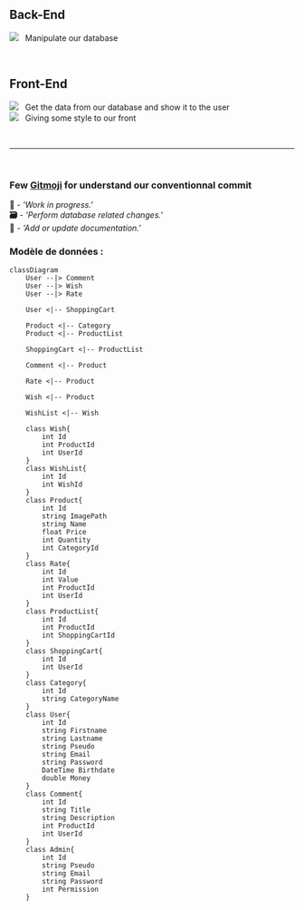 ## Back-End
<img src="https://img.shields.io/badge/C%23-239120?style=for-the-badge&logo=csharp&logoColor=white" /> &nbsp; Manipulate our database 

<br>

## Front-End
<img src="https://img.shields.io/badge/Angular-DD0031?style=for-the-badge&logo=angular&logoColor=white" /> &nbsp; Get the data from our database and show it to the user <br>
<img src="https://img.shields.io/badge/Sass-CC6699?style=for-the-badge&logo=sass&logoColor=white" /> &nbsp; Giving some style to our front

<br>

---

<br>

### Few [Gitmoji](https://gitmoji.dev) for understand our conventionnal commit
**:construction:**  -  *'Work in progress.'*<br>
**:card_file_box:**  -  *'Perform database related changes.'*<br>
**:memo:** -  *'Add or update documentation.'*

### Modèle de données :
```mermaid
classDiagram
    User --|> Comment
    User --|> Wish
    User --|> Rate
    
    User <|-- ShoppingCart

    Product <|-- Category
    Product <|-- ProductList

    ShoppingCart <|-- ProductList

    Comment <|-- Product

    Rate <|-- Product

    Wish <|-- Product

    WishList <|-- Wish

    class Wish{
        int Id
        int ProductId
        int UserId
    }
    class WishList{
        int Id
        int WishId
    }
    class Product{
        int Id
        string ImagePath
        string Name
        float Price
        int Quantity
        int CategoryId
    }
    class Rate{
        int Id
        int Value
        int ProductId
        int UserId
    }
    class ProductList{
        int Id
        int ProductId
        int ShoppingCartId
    }
    class ShoppingCart{
        int Id
        int UserId
    }
    class Category{
        int Id
        string CategoryName
    }
    class User{
        int Id
        string Firstname
        string Lastname
        string Pseudo
        string Email
        string Password
        DateTime Birthdate
        double Money
    }
    class Comment{
        int Id
        string Title
        string Description
        int ProductId
        int UserId
    }
    class Admin{
        int Id
        string Pseudo
        string Email
        string Password
        int Permission
    }
```